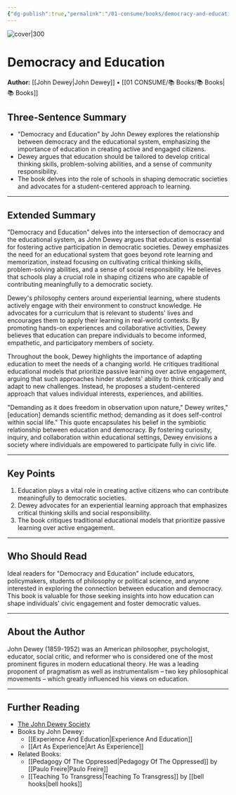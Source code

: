 ```yaml
---
{"dg-publish":true,"permalink":"/01-consume/books/democracy-and-education/","title":"Democracy and Education","tags":["education","democracy","philosophy"]}
---
```



![cover|300](https://m.media-amazon.com/images/I/71AB17tvHOL._SL1500_.jpg)


# Democracy and Education
**Author:** [[John Dewey\|John Dewey]] • [[01 CONSUME/📚 Books/📚 Books\|📚 Books]]
## Three-Sentence Summary
- "Democracy and Education" by John Dewey explores the relationship between democracy and the educational system, emphasizing the importance of education in creating active and engaged citizens.
- Dewey argues that education should be tailored to develop critical thinking skills, problem-solving abilities, and a sense of community responsibility.
- The book delves into the role of schools in shaping democratic societies and advocates for a student-centered approach to learning.

---

## Extended Summary
"Democracy and Education" delves into the intersection of democracy and the educational system, as John Dewey argues that education is essential for fostering active participation in democratic societies. Dewey emphasizes the need for an educational system that goes beyond rote learning and memorization, instead focusing on cultivating critical thinking skills, problem-solving abilities, and a sense of social responsibility. He believes that schools play a crucial role in shaping citizens who are capable of contributing meaningfully to a democratic society.

Dewey's philosophy centers around experiential learning, where students actively engage with their environment to construct knowledge. He advocates for a curriculum that is relevant to students' lives and encourages them to apply their learning in real-world contexts. By promoting hands-on experiences and collaborative activities, Dewey believes that education can prepare individuals to become informed, empathetic, and participatory members of society.

Throughout the book, Dewey highlights the importance of adapting education to meet the needs of a changing world. He critiques traditional educational models that prioritize passive learning over active engagement, arguing that such approaches hinder students' ability to think critically and adapt to new challenges. Instead, he proposes a student-centered approach that values individual interests, experiences, and abilities.

"Demanding as it does freedom in observation upon nature," Dewey writes," [education] demands scientific method; demanding as it does self-control within social life." This quote encapsulates his belief in the symbiotic relationship between education and democracy. By fostering curiosity, inquiry, and collaboration within educational settings, Dewey envisions a society where individuals are empowered to participate fully in civic life.

---

## Key Points
1. Education plays a vital role in creating active citizens who can contribute meaningfully to democratic societies.
2. Dewey advocates for an experiential learning approach that emphasizes critical thinking skills and social responsibility.
3. The book critiques traditional educational models that prioritize passive learning over active engagement.

---

## Who Should Read
Ideal readers for "Democracy and Education" include educators, policymakers, students of philosophy or political science, and anyone interested in exploring the connection between education and democracy. This book is valuable for those seeking insights into how education can shape individuals' civic engagement and foster democratic values.

---

## About the Author
John Dewey (1859-1952) was an American philosopher, psychologist, educator, social critic, and reformer who is considered one of the most prominent figures in modern educational theory. He was a leading proponent of pragmatism as well as instrumentalism – two key philosophical movements – which greatly influenced his views on education.

---

## Further Reading
- [The John Dewey Society](https://www.johndeweysociety.org/)
- Books by John Dewey:
  - [[Experience And Education\|Experience And Education]]
  - [[Art As Experience\|Art As Experience]]
- Related Books:
  - [[Pedagogy Of The Oppressed\|Pedagogy Of The Oppressed]] by [[Paulo Freire\|Paulo Freire]]
  - [[Teaching To Transgress\|Teaching To Transgress]] by [[bell hooks\|bell hooks]]